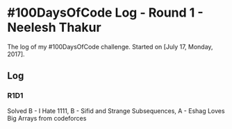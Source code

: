 # #100DaysOfCode Log - Round 1 - Neelesh Thakur

The log of my #100DaysOfCode challenge. Started on [July 17, Monday, 2017].

## Log

### R1D1 
Solved B - I Hate 1111, B - Sifid and Strange Subsequences, A - Eshag Loves Big Arrays from codeforces 
